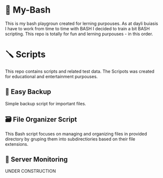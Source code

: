 # 🚙 My-Bash
This is my bash playgroun created for lerning purpouses. As at dayli buiasis I have to work from time to time with BASH I decided to train a bit BASH scripting. This repo is totally for fun and lerning purpouses - in this order.

# 🪛 Scripts
This repo contains scripts and related test data. The Scripots was created for educational and entertainment purpouses.

## 🦺 Easy Backup
Simple backup script for important files. 

## 🗃️ File Organizer Script
This Bash script focuses on managing and organizing files in provided directory by gruping them into subdirectiories based on their file extensions. 

## 📯 Server Monitoring
UNDER CONSTRUCTION